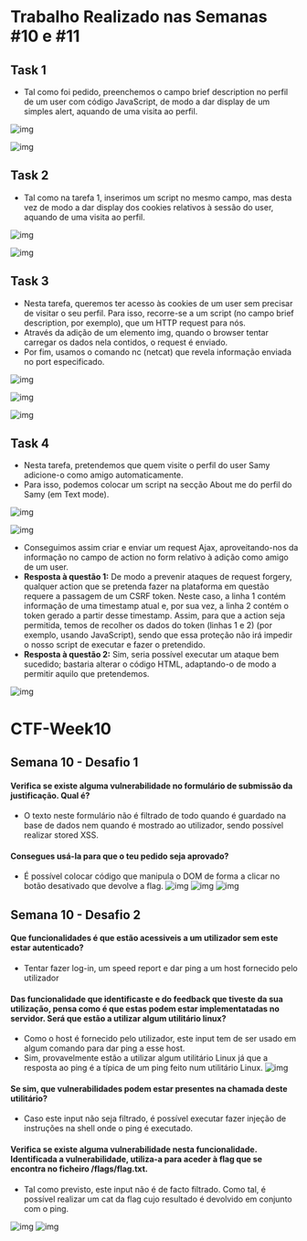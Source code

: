 # Trabalho Realizado nas Semanas #10 e #11

## Task 1  

- Tal como foi pedido, preenchemos o campo brief description no perfil de um user com código JavaScript, de modo a dar display de um simples alert, aquando de uma visita ao perfil.

![img](images/w9/1a.png)

![img](images/w9/1b.png)

## Task 2  

- Tal como na tarefa 1, inserimos um script no mesmo campo, mas desta vez de modo a dar display dos cookies relativos à sessão do user, aquando de uma visita ao perfil.

![img](images/w9/2a.png)

![img](images/w9/2b.png)

## Task 3  

- Nesta tarefa, queremos ter acesso às cookies de um user sem precisar de visitar o seu perfil. Para isso, recorre-se a um script (no campo brief description, por exemplo), que um HTTP request para nós.
- Através da adição de um elemento img, quando o browser tentar carregar os dados nela contidos, o request é enviado.
- Por fim, usamos o comando nc (netcat) que revela informação enviada no port especificado. 

![img](images/w9/3a.png)

![img](images/w9/3b.png)

![img](images/w9/3c.png)

## Task 4  

- Nesta tarefa, pretendemos que quem visite o perfil do user Samy adicione-o como amigo automaticamente.
- Para isso, podemos colocar um script na secção About me do perfil do Samy (em Text mode).

![img](images/w9/4a.png)

![img](images/w9/4b.png)

- Conseguimos assim criar e enviar um request Ajax, aproveitando-nos da informação no campo de action no form relativo à adição como amigo de um user.
- **Resposta à questão 1:** De modo a prevenir ataques de request forgery, qualquer action que se pretenda fazer na plataforma em questão requere a passagem de um CSRF token. Neste caso, a linha 1 contém informação de uma timestamp atual e, por sua vez, a linha 2 contém o token gerado a partir desse timestamp. Assim, para que a action seja permitida, temos de recolher os dados do token (linhas 1 e 2) (por exemplo, usando JavaScript), sendo que essa proteção não irá impedir o nosso script de executar e fazer o pretendido.
- **Resposta à questão 2:** Sim, seria possível executar um ataque bem sucedido; bastaria alterar o código HTML, adaptando-o de modo a permitir aquilo que pretendemos.

![img](images/w9/4c.png)

# CTF-Week10

## Semana 10 - Desafio 1

#### Verifica se existe alguma vulnerabilidade no formulário de submissão da justificação. Qual é?
- O texto neste formulário não é filtrado de todo quando é guardado na base de dados nem quando é mostrado ao utilizador, sendo possível realizar stored XSS.

#### Consegues usá-la para que o teu pedido seja aprovado? 
- É possível colocar código que manipula o DOM de forma a clicar no botão desativado que devolve a flag.
![img](images/w9/desafio1_b.png)
![img](images/w9/desafio1_a.png)
![img](images/w9/desafio1_c.png)



## Semana 10 - Desafio 2

#### Que funcionalidades é que estão acessiveis a um utilizador sem este estar autenticado?
- Tentar fazer log-in, um speed report e dar ping a um host fornecido pelo utilizador

#### Das funcionalidade que identificaste e do feedback que tiveste da sua utilização, pensa como é que estas podem estar implementatadas no servidor. Será que estão a utilizar algum utilitário linux?
- Como o host é fornecido pelo utilizador, este input tem de ser usado em algum comando para dar ping a esse host.
- Sim, provavelmente estão a utilizar algum utilitário Linux já que a resposta ao ping é a típica de um ping feito num utilitário Linux.
![img](images/w9/desafio2_c.png)

#### Se sim, que vulnerabilidades podem estar presentes na chamada deste utilitário?
- Caso este input não seja filtrado, é possível executar fazer injeção de instruções na shell onde o ping é executado.

#### Verifica se existe alguma vulnerabilidade nesta funcionalidade. Identificada a vulnerabilidade, utiliza-a para aceder à flag que se encontra no ficheiro /flags/flag.txt.
- Tal como previsto, este input não é de facto filtrado. Como tal, é possível realizar um cat da flag cujo resultado é devolvido em conjunto com o ping.

![img](images/w9/desafio2_a.png)
![img](images/w9/desafio2_b.png)




